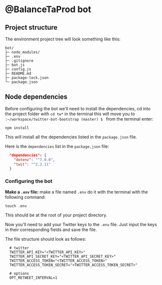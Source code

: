 # @BalanceTaProd bot

## Project structure

The environment project tree will look something like this:

```text
bot/
├─ node_modules/
├─ .env
├─ .gitignore
├─ bot.js
├─ config.js
├─ README.md
├─ package-lock.json
└─ package.json
```

## Node dependencies

Before configuring the bot we'll need to install the dependencies, cd into the project folder with `cd tw*` in the terminal this will move you to `:~/workspace/twitter-bot-bootstrap (master) $ ` from the terminal enter:

```shell
npm install
```

This will install all the dependencies listed in the `package.json` file.

Here is the `dependencies` list in the `package,json` file:

```json
  "dependencies": {
    "dotenv": "^7.0.0",
    "twit": "^2.2.11"
  }
```

### Configuring the bot
**Make a `.env` file:** make a file named `.env` do it with the terminal with the following command:

```shell
touch .env
```

This should be at the root of your project directory.

Now you'll need to add your Twitter keys to the `.env` file. Just input the keys in their corresponding fields and save the file.

The file structure should look as follows:

```
  # twitter
  TWITTER_API_KEY="<TWITTER_API_KEY>"
  TWITTER_API_SECRET_KEY="<TWITTER_API_SECRET_KEY>"
  TWITTER_ACCESS_TOKEN="<TWITTER_ACCESS_TOKEN>"
  TWITTER_ACCESS_TOKEN_SECRET="<TWITTER_ACCESS_TOKEN_SECRET>"

  # options
  OPT_RETWEET_INTERVAL=1
```
